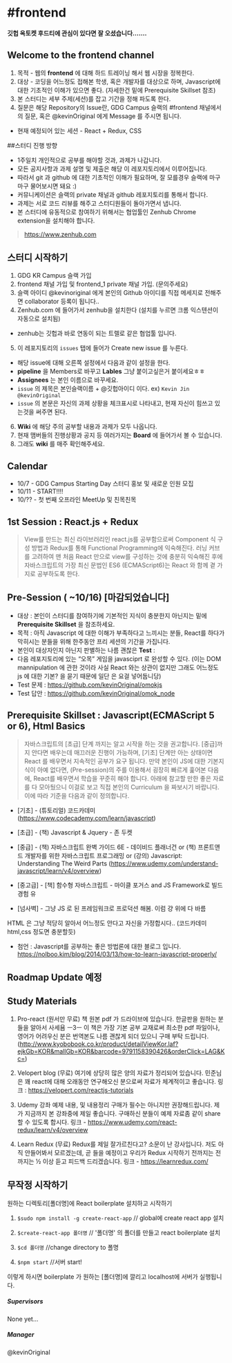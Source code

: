 # #frontend

#### 깃헙 옥토켓 후드티에 관심이 있다면 잘 오셨습니다.......

## Welcome to the frontend channel
1. 목적 - 웹의 **frontend** 에 대해 하드 트레이닝 해서 웹 시장을 정복한다.
2. 대상 - 코딩을 어느정도 접해본 학생, 혹은 개발자를 대상으로 하며, Javascript에 대한 기초적인 이해가 있으면 좋다. (자세한건 밑에 Prerequisite Skillset 참조)
4. 본 스터디는 세부 주제(세션)를 잡고 기간을 정해 파도록 한다.
5. 질문은 해당 Repository의 Issue란, GDG Campus 슬랙의 #frontend 채널에서의 질문, 혹은 @kevinOriginal 에게 Message 를 주시면 됩니다.
 * 현재 예정되어 있는 세션 - React + Redux, CSS

##스터디 진행 방향
* 1주일치 개인적으로 공부를 해야할 것과, 과제가 나갑니다.
* 모든 공지사항과 과제 설명 및 제출은 해당 이 레포지토리에서 이루어집니다.
* 따라서 git 과 github 에 대한 기초적인 이해가 필요하며, 잘 모를경우 슬랙에 마구마구 물어보시면 돼요 :)
* 커뮤니케이션은 슬랙의 private 채널과 github 레포지토리를 통해서 합니다.
* 과제는 서로 코드 리뷰를 해주고 스터디원들이 돌아가면서 냅니다.
* 본 스터디에 유동적으로 참여하기 위해서는 협업툴인 Zenhub Chrome extension을 설치해야 합니다.
> https://www.zenhub.com

## 스터디 시작하기
1. GDG KR Campus 슬랙 가입
2. frontend 채널 가입 및 frontend_1 private 채널 가입. (문의주세요)
3. 슬랙 아이디 @kevinoriginal 에게 본인의 Github 아이디를 직접 메세지로 전해주면 collaborator 등록이 됩니다..
4. Zenhub.com 에 들어가서 zenhub을 설치한다 (설치를 누르면 크롬 익스텐션이 자동으로 설치됨)
 * zenhub는 깃헙과 바로 연동이 되는 트렐로 같은 협업툴 입니다.
5. 이 레포지토리의 ``issues`` 탭에 들어가 Create new issue 를 누른다.
 * 해당 issue에 대해 오른쪽 설정에서 다음과 같이 설정을 한다.
 * **pipeline** 을 Members로 바꾸고  **Lables** 그냥 붙이고싶은거 붙이세요ㅎㅎ
 * **Assignees** 는 본인 이름으로 바꾸세요.
 * ``issue`` 의 제목은 본인슬랙이름 + @깃헙아이디 이다. ex) ``Kevin Jin @kevinOriginal``
 * ``issue`` 의 본문은 자신의 과제 상황을 체크표시로 나타내고, 현재 자신이 힘쓰고 있는것을 써주면 된다.

6. **Wiki** 에 해당 주의 공부할 내용과 과제가 모두 나옵니다.
7. 현재 맴버들의 진행상황과 공지 등 여러가지는 **Board** 에 들어가서 볼 수 있습니다.
8. 그래도 **wiki** 를 매주 확인해주세요.


## Calendar
- 10/7 - GDG Campus Starting Day 스터디 홍보 및 새로운 인원 모집
- 10/11 - START!!!!
- 10/?? - 첫 번째 오프라인 MeetUp 및 친목친목


## 1st Session : React.js + Redux
> View를 만드는 최신 라이브러리인 react.js를 공부함으로써 Component 식 구성 방법과 Redux를 통해 Functional Programming에 익숙해진다.
 러닝 커브를 고려하여 맨 처음 React 만으로 view를 구성하는 것에 충분히 익숙해진 후에
 자바스크립트의 가장 최신 문법인 ES6 (ECMAScript6)는 React 와 함께 곁 가지로  공부하도록 한다.



## Pre-Session ( ~10/16) [마감되었습니다]
* 대상 : 본인이 스터디를 참여하기에 기본적인 지식이 충분한지 아닌지는 밑에 **Prerequisite Skillset** 을 참조하세요.
* 목적 : 아직 Javascript 에 대한 이해가 부족하다고 느끼시는 분들, React를 하다가 막히시는 분들을 위해 한주동안 프리 세션의 기간을 가집니다.
* 본인이 대상자인지 아닌지 판별하는 나름 괜찮은 **Test** :
* 다음 레포지토리에 있는 “오목” 게임을 javasciprt 로 완성할 수 있다. (이는 DOM mannipulation 에 관한 것이라 사실 React 와는 상관이 없지만 그래도 어느정도 js 에 대한 기본? 을 묻기 때문에 일단 은 요걸 넣어둡니당)
* Test 문제 : https://github.com/kevinOriginal/omokjs
* Test 답안 : https://github.com/kevinOriginal/omok_node



## Prerequisite Skillset : Javascript(ECMAScript 5 or 6), Html Basics
> 자바스크립트의 [초급] 단계 까지는 알고 시작을 하는 것을 권고합니다.
[중급]까지 안다면 배우는데 매끄러운 진행이 가능하며, [기초] 단계만 아는 상태이면 React 를 배우면서 지속적인 공부가 요구 됩니다. 만약 본인이 JS에 대한 기본지식이 아예 없다면, (Pre-session)의 주를 이용해서 굉장히 빠르게 훑어본 다음에, React를 배우면서 학습을 꾸준히 해야 합니다. 아래에 참고할 만한 좋은 자료를 다 모아뒀으니 이걸로 보고 직접 본인의 Curriculum 을 짜보시기 바랍니다.
이에 따라 기준을 다음과 같이 정의합니다.

 * [기초] - (튜토리얼) 코드카데미(https://www.codecademy.com/learn/javascript)
 * [초급] - (책) Javascript & Jquery - 존 두켓
 * [중급] - (책) 자바스크립트 완벽 가이드 6E - 데이비드 플래너건
             or (책) 프론트앤드 개발자를 위한 자바스크립트 프로그래밍
             or (강의) Javascript: Understanding The Weird Parts
	  (https://www.udemy.com/understand-javascript/learn/v4/overview)

 * [중고급] - [책] 함수형 자바스크립트 - 마이클 포거스
 	      and JS Framework로 빌드 경험 유
 * [넘사벽] - 그냥 JS 로 된 프레임워크로 프로덕션 해봄. 이럼 걍 위에 다 바름

HTML 은 그냥 적당히 알아서 어느정도 안다고 자신을 가정합시다..
(코드카데미 html,css 정도면 충분할듯)


* 첨언 : Javascript를 공부하는 좋은 방법론에 대한 블로그 입니다.
https://nolboo.kim/blog/2014/03/13/how-to-learn-javascript-properly/


## Roadmap Update 예정



## Study Materials
1. Pro-react (원서만 무료)
책 원본 pdf 가 드라이브에 있습니다. 한글판을 원하는 분들을 알아서 사세욤 ㅡ3ㅡ
이 책은 가장 기본 공부 교재로써 최소한 pdf 파일이나, 영어가 어려우신 분은
번역본도 나름 괜찮게 되더 있으니 구매 부탁 드립니다. (http://www.kyobobook.co.kr/product/detailViewKor.laf?ejkGb=KOR&mallGb=KOR&barcode=9791158390426&orderClick=LAG&Kc=)

2. Velopert blog (무료)
여기에 상당히 많은 양의 자료가 정리되어 있습니다. 민준님은 꽤 react에 대해 오래동안 연구해오신 분으로써 자료가 체계적이고 좋습니다.
링크 :  https://velopert.com/reactjs-tutorials

3. Udemy 강좌 예제 내용, 및 내용정리
구매가 필수는 아니지만 권장해드립니다. 제가 지금까지 본 강좌중에 제일 좋습니다. 구매하신 분들이 예제 자료좀 같이 share 할 수 있도록 합시다.
링크 -  https://www.udemy.com/react-redux/learn/v4/overview

4. Learn Redux (무료)
Redux를 제일 잘가르친다고? 소문이 난 강사입니다. 저도 아직 안들어봐서 모르겠는데, 곧 들을 예정이고 우리가 Redux 시작하기 전까지는 전까지는 ½ 이상 듣고 피드백 드리겠습니다.
링크 - https://learnredux.com/


## 무작정 시작하기
원하는 디렉토리[폴더명]에 React boilerplate 설치하고 시작하기

1. `$sudo npm install -g create-react-app` // global에 create react app 설치

2. `$create-react-app 폴더명` // '폴더명' 의 폴더를 만들고 react boilerplate 설치

3. `$cd 폴더명` //change directory to 폴명

4. `$npm start` //서버 start!

이렇게 하시면 boilerplate 가 원하는 [폴더명]에 깔리고 localhost에 서버가 실행됩니다.


##### Supervisors
None yet...


##### Manager
@kevinOriginal
